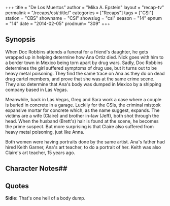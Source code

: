 +++
title = "De Los Muertos"
author = "Mika A. Epstein"
layout = "recap-tv"
permalink = "/recaps/csi/:title/"
categories = ["Recaps"]
tags = ["CSI"]
station = "CBS"
showname = "CSI"
showslug = "csi"
season = "14"
epnum = "14"
date = "2014-02-05"
prodnum= "309"
+++

## Synopsis

When Doc Robbins attends a funeral for a friend's daughter, he gets wrapped up in helping determine how Ana Ortiz died. Nick goes with him to a border town in Mexico being torn apart by drug wars. Sadly, Doc Robbins determines the girl suffered symptoms of drug use, but it turns out to be heavy metal poisoning. They find the same trace on Ana as they do on dead drug cartel members, and prove that she was at the same crime scene. They also determine that Ana's body was dumped in Mexico by a shipping company based in Las Vegas.

Meanwhile, back in Las Vegas, Greg and Sara work a case where a couple is buried in concrete in a garage. Luckily for the CSIs, the criminal mistook expansive mortar for concrete which, as the name suggest, expands. The victims are a wife (Claire) and brother in-law (Jeff), both shot through the head. When the husband (Brett's) hair is found at the scene, he becomes the prime suspect. But more surprising is that Claire also suffered from heavy metal poisoning, just like Anna.

Both women were having portraits done by the same artist. Ana's father had hired Keith Garner, Ana's art teacher, to do a portrait of her. Keith was also Claire's art teacher, 15 years ago. 

## Character Notes## 

## Quotes

**Sidle:** That's one hell of a body dump.

